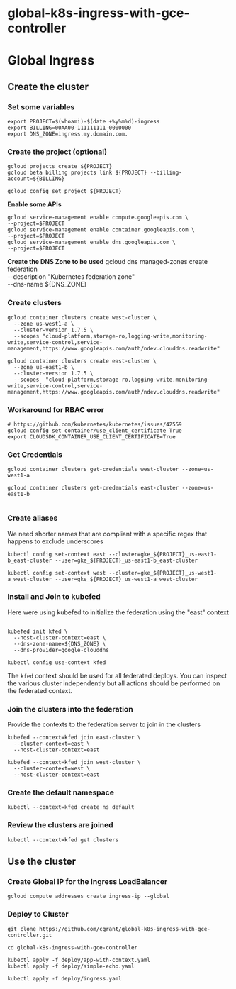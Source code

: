 # global-k8s-ingress-with-gce-controller


# Global Ingress

## Create the cluster

### Set some variables
```
export PROJECT=$(whoami)-$(date +%y%m%d)-ingress
export BILLING=00AA00-111111111-0000000
export DNS_ZONE=ingress.my.domain.com.
```


### Create the project (optional)
```
gcloud projects create ${PROJECT}
gcloud beta billing projects link ${PROJECT} --billing-account=${BILLING}

gcloud config set project ${PROJECT}
```

**Enable some APIs**

```
gcloud service-management enable compute.googleapis.com \
--project=$PROJECT
gcloud service-management enable container.googleapis.com \
--project=$PROJECT
gcloud service-management enable dns.googleapis.com \
--project=$PROJECT

```

**Create the DNS Zone to be used**
gcloud dns managed-zones create federation \
  --description "Kubernetes federation zone" \
  --dns-name ${DNS_ZONE}

### Create clusters

```
gcloud container clusters create west-cluster \
  --zone us-west1-a \
  --cluster-version 1.7.5 \
  --scopes "cloud-platform,storage-ro,logging-write,monitoring-write,service-control,service-management,https://www.googleapis.com/auth/ndev.clouddns.readwrite"

gcloud container clusters create east-cluster \
  --zone us-east1-b \
  --cluster-version 1.7.5 \
  --scopes  "cloud-platform,storage-ro,logging-write,monitoring-write,service-control,service-management,https://www.googleapis.com/auth/ndev.clouddns.readwrite"
```

### Workaround for RBAC error

```
# https://github.com/kubernetes/kubernetes/issues/42559
gcloud config set container/use_client_certificate True
export CLOUDSDK_CONTAINER_USE_CLIENT_CERTIFICATE=True
```
### Get Credentials

```
gcloud container clusters get-credentials west-cluster --zone=us-west1-a

gcloud container clusters get-credentials east-cluster --zone=us-east1-b


```



### Create aliases
We need shorter names that are compliant with a specific regex that happens to exclude underscores

```
kubectl config set-context east --cluster=gke_${PROJECT}_us-east1-b_east-cluster --user=gke_${PROJECT}_us-east1-b_east-cluster

kubectl config set-context west --cluster=gke_${PROJECT}_us-west1-a_west-cluster --user=gke_${PROJECT}_us-west1-a_west-cluster

```

### Install and Join to kubefed
Here were using kubefed to initialize the federation using the "east" context
```

kubefed init kfed \
  --host-cluster-context=east \
  --dns-zone-name=${DNS_ZONE} \
  --dns-provider=google-clouddns

kubectl config use-context kfed
```

The `kfed` context should be used for all federated deploys.  You can inspect the various cluster independently but all actions should be performed on the federated context. 

### Join the clusters into the federation
Provide the contexts to the federation server to join in the clusters

```
kubefed --context=kfed join east-cluster \
  --cluster-context=east \
  --host-cluster-context=east

kubefed --context=kfed join west-cluster \
  --cluster-context=west \
  --host-cluster-context=east

```



### Create the default namespace
```
kubectl --context=kfed create ns default
```


### Review the clusters are joined
```
kubectl --context=kfed get clusters
```


## Use the cluster

### Create Global IP for the Ingress LoadBalancer

```
gcloud compute addresses create ingress-ip --global
```

### Deploy to Cluster

```
git clone https://github.com/cgrant/global-k8s-ingress-with-gce-controller.git

cd global-k8s-ingress-with-gce-controller

kubectl apply -f deploy/app-with-context.yaml
kubectl apply -f deploy/simple-echo.yaml

kubectl apply -f deploy/ingress.yaml

```
